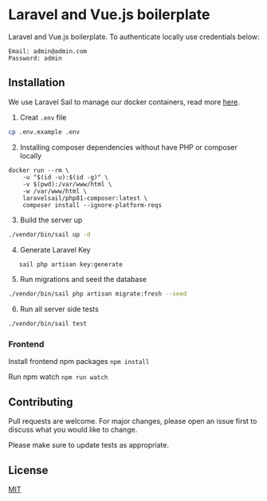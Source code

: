 # Laravel and Vue.js boilerplate

Laravel and Vue.js boilerplate. To authenticate locally use credentials below:
```
Email: admin@admin.com
Password: admin
```
## Installation

We use Laravel Sail to manage our docker containers, read
more [here](https://laravel.com/docs/9.x/sail#installing-composer-dependencies-for-existing-projects).

1. Creat `.env` file
```bash
cp .env.example .env
```

2. Installing composer dependencies without have PHP or composer locally
```
docker run --rm \
    -u "$(id -u):$(id -g)" \
    -v $(pwd):/var/www/html \
    -w /var/www/html \
    laravelsail/php81-composer:latest \
    composer install --ignore-platform-reqs
```

3. Build the server up
```bash
./vendor/bin/sail up -d
```

4. Generate Laravel Key
```bash
   sail php artisan key:generate
```

5. Run migrations and seed the database
```bash
./vendor/bin/sail php artisan migrate:fresh --seed
```

6. Run all server side tests
```bash
./vendor/bin/sail test
```

### Frontend

Install frontend npm packages `npm install`

Run npm watch `npm run watch`

## Contributing

Pull requests are welcome. For major changes, please open an issue first to discuss what you would like to change.

Please make sure to update tests as appropriate.

## License

[MIT](https://choosealicense.com/licenses/mit/)
